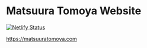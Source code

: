 # Matsuura Tomoya Website

[![Netlify Status](https://api.netlify.com/api/v1/badges/2ee60989-7afc-4ccf-b5b9-886516093b98/deploy-status)](https://app.netlify.com/sites/goofy-franklin-f2b649/deploys)


https://matsuuratomoya.com
